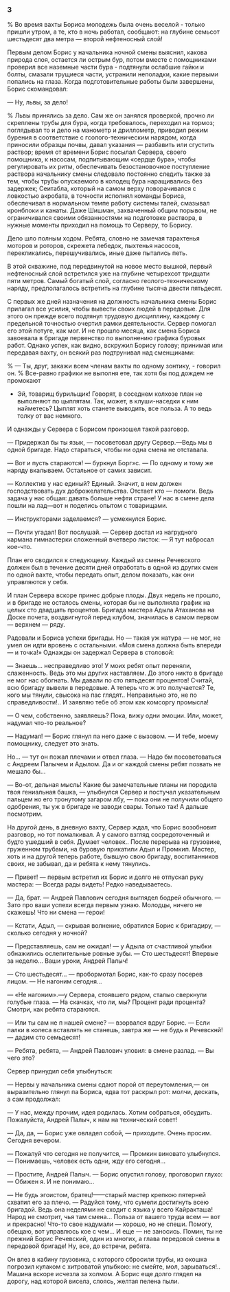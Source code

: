 ### 3

% Во время вахты Бориса молодежь была очень веселой - только пришли утром, а те, кто в ночь работал, сообщают: на глубине семьсот шестьдесят два метра — второй нефтеносный слой!

Первым делом Борис у начальника ночной смены выяснил, какова природа слоя, остается ли острым бур, потом вместе с помощниками проверил все наземные части бура - подтянули ослабшие гайки и болты, смазали трущиеся части, устранили неполадки, какие первыми попались на глаза.
Когда подготовительные работы были завершены, Борис скомандовал:

— Ну, львы, за дело!

% Львы принялись за дело.
Сам же он занялся проверкой, прочно ли скреплены трубы для бура, когда требовалось, переходил на тормоз; поглядывал то и дело на манометр и дриллометр, приводил режим бурения в соответствие с гсолого-техническим нарядом, когда приносили образцы почвы, давал указания — разбавить или сгустить раствор; время от времени Борис посылал Сервера, своего помощника, к насосам, подпитывающим «сердце бура», чтобы регулировать их ритм, обеспечивать безостановочное поступление раствора начальнику смены следовало постоянно следить также за тем, чтобы трубы опускаемого в колодец бура наращивались без задержек; Сеитабла, который на самом верху поворачивался с ловкостью акробата, в точности исполнял команды Бориса, обеспечивал в нормальном темпе работу системы талей, смазывал кронблоки и канаты.
Даже Шишман, захваченный общим порывом, не ограничивался своими обязанностями на подготовке раствора, в нужные моменты приходил на помощь то Серверу, то Борису.

Дело шло полным ходом.
Ребята, словно не замечая тарахтенья моторов и роторов, скрежета лебедок, пыхтенья насосов, перекликались, перешучивались, иные даже пытались петь.

В этой скважине, под передвинутой на новое место вышкой, первый нефтеносный слой встретился уже на глубине четырехсот тридцати пяти метров.
Самый богатый слой, согласно геолого-техническому наряду, предполагалось встретить на глубине тысяча двести пятьдесят.

С первых же дней назначения на должность начальника смены Борис прилагал все усилия, чтобы вывести своих людей в передовые.
Для этого он прежде всего подтянул трудовую дисциплину, каждому с предельной точностью очертил рамки деятельности.
Сервер помогал его этой потуге, как мог.
И не прошло месяца, как смена Бориса завоевала в бригаде первенство по выполнению графика буровых работ.
Однако успех, как видно, вскружил Борису голову; принимая или передавая вахту, он всякий раз подтрунивал над сменщиками:

% — Ты, друг, закажи всем членам вахты по одному зонтику, - говорил он.
% Все-равно графики не выполня ете, так хотя бы под дождем не промокают

- Эй, товарищ бурильщик!
Говорят, в соседнем колхозе план не выполняют по цыплятам.
Так, может, в клуши-наседки к ним найметесь?
Цыплят хоть станете выводить, все польза.
А то ведь толку от вас немного.

И однажды у Сервера с Борисом произошел такой разговор.

— Придержал бы ты язык, — посоветовал другу Сервер.—Ведь мы в одной бригаде.
Надо стараться, чтобы ни одна смена не отставала.

— Вот и пусть стараются!
— буркнул Борг»с.
— По одному и тому же наряду вкалываем.
Остальное от самих зависит.

— Коллектив у нас единый?
Единый.
Значит, в нем должен господствовать дух доброжелательства.
Отстает кто — помоги.
Ведь задача у нас общая: давать больше нефти стране!
У нас в смене дела пошли на лад—вот н поделись опытом с товарищами.

— Инструкторами заделаемся?
— усмехнулся Борис.

— Почти угадал!
Вот послушай.
— Сервер достал из нагрудного кармана гимнастерки сложенный вчетверо листок: — Я тут набросал кое-что.

План его сводился к следующему.
Каждый из смены Речевского должен был в течение десяти дней отработать в одной из других смен по одной вахте, чтобы передать опыт, делом показать, как они управляются у себя.

И план Сервера вскоре принес добрые плоды.
Двух недель не прошло, и в бригаде не осталось смены, которая бы не выполняла график на целых сто двадцать процентов.
Бригада мастера Адыла Атаханова на Доске почета, воздвигнутой перед клубом, значилась в самом первом — верхнем — ряду.

Радовали и Бориса успехи бригады.
Но — такая уж натура — не мог, не умел он идти вровень с остальными.
«Моя смена должна быть впереди — и точка!» Однажды он задержал Сервера в столовой:

— Знаешь...
несправедливо это!
У моих ребят опыт переняли, слаженность.
Ведь это мы других наставляем.
До этого никто в бригаде не мог нас обогнать.
Мы давали по сто пятьдесят процентов!
Считай, всю бригаду вывели в передовые.
А теперь что ж это получается?
Те, кого мы тянули, свысока на пас глядят..
Неправильно это, не по справедливости!..
И заявляю тебе об этом как комсоргу промысла!

— О чем, собственно, заявляешь?
Пока, вижу одни эмоции.
Или, может, надумал что-то реальное?

— Надумал!
— Борис глянул па него даже с вызовом.
— И тебе, моему помощнику, следует это знать.

Но...
— тут он пожал плечами и отвел глаза.
— Надо бм посоветоваться с Андреем Палычем и Адылом.
Да и ог каждой смены ребят позвать не мешало бы...

— Во-от, дельная мысль!
Какие бы замечательные планы ни породила твоя гениальная башка, — улыбнулся Сервер и постучал указательным пальцем но его тронутому загаром лбу, — пока они не получили общего одобрения, ты уж в бригаде не заводи свары.
Только так!
А дальше посмотрим.

На другой день, в дневную вахту, Сервер ждал, что Борис возобновит разговор, но тот помалкивал.
А у самого взгляд сосредоточенный и будто ушедший в себя.
Думает человек..
После перерыва на грузовике, груженном трубами, на буровую прикатили Адыл и Промкип.
Мастер, хоть и на другой теперь работе, бывшую свою бригаду, воспитанников своих, не забывал, да и ребята к нему тянулись.

— Привет!
— первым встретил их Борис и долго не отпускал руку мастера: — Всегда рады видеть!
Редко наведываетесь.

— Да, брат.
— Андрей Павлович сегодня выглядел бодрей обычного.
— Зато про ваши успехи всегда первым узнаю.
Молодцы, ничего не скажешь!
Что ни смена — герои!

— Кстати, Адыл, — скрывая волнение, обратился Борис к бригадиру, — сколько сегодня у ночной?

— Представляешь, сам не ожидал!
— у Адыла от счастливой улыбки обнажились ослепительные ровные зубы.
— Сто шестьдесят!
Впервые за неделю...
Ваши уроки, Андрей Палыч!

— Сто шестьдесят...
— пробормотал Борис, как-то сразу посерев лицом.
— Не нагоним сегодня...

— «Не нагоним».—у Сервера, стоявшего рядом, сталыо сверкнули голубые глаза.
— На скачках, что ли, мы?
Процент ради процента?
Смотри, как ребята стараются.

— Или ты сам не п нашей смене?
— взорвался вдруг Борис.
— Если палки в колеса вставлять не станешь, завтра же — не будь я Речевскнй!
— дадим сто семьдесят!

— Ребята, ребята, — Андрей Павлович уловил: в смене разлад.
— Вы чего это?

Сервер принудил себя улыбнуться:

— Нервы у начальника смены сдают порой от переутомления,— он выразительно глянул па Бориса, едва тот раскрыл рот: молчи, дескать, а сам продолжал:

— У нас, между прочим, идея родилась.
Хотим собраться, обсудить.
Пожалуйста, Андрей Палыч, к нам на технический совет!

— Да, да, — Борис уже овладел собой, — приходите.
Очень просим.
Сегодня вечером.

— Пожалуй что сегодня не получится, — Промкин виновато улыбнулся.
— Понимаешь, человек есть одни, жду его сегодня...

— Простите, Андрей Палыч.
— Борис опустил голову, проговорил глухо: — Обижен я.
И не понимаю...

— Не будь эгоистом, братец!——старый мастер крепкою пятерней схватил его за плечо.
— Радуйся тому, что сумели достигнуть всею бригадой.
Ведь она неделями не сходит с языка у всего Кайракташа!
Народ не смотрит, чья там смена...
Польза от вашего труда всем — вот и прекрасно!
Что-то свое надумали — хорошо, но не спеши.
Помогу, обещаю, вот управлюсь кое с чем...
И еще — не заносись.
Помин, ты не прежний Борис Речевский, один из многих, а глава передовой смены в передовой бригаде!
Ну, все, до встречи, ребята.

Он влез в кабину грузовика, с которого сбросили трубы, из окошка погрозил кулаком с хитроватой улыбкою: не смейте, мол, зарываться!..
Машина вскоре исчезла за холмом.
А Борис еще долго глядел на дорогу, над которой висела, слоясь, желтая пелена пыли.
